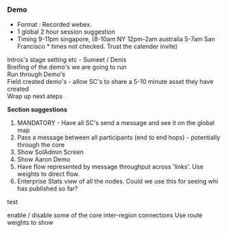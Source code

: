 ### Demo

* Format : Recorded webex.
* 1 global 2 hour session suggestion
* Timing 9-11pm singapore, (8-10am NY 12pm-2am australia 5-7am San Francisco * times not checked.  Trust the calender invite)

Intros's stage setting etc - Sumeet / Denis  
Breifing of the demo's we are going to run  
Run through Demo's  
Field created demo's - allow SC's to share a 5-10 minute asset they have created  
Wrap up next ateps  

__Section suggestions__  

1. MANDATORY - Have all SC's send a message and see it on the global map
2.  Pass a message between all participants (end to end hops)  - potentially through the core
3.  Show SolAdmin Screen
4.  Show Aaron Demo
5.  Have flow represented by message throughput across 'links'.  Use weights to direct flow.
6.  Enterprise Stats view of all the nodes.  Could we use this for seeing whi has published so far?

test

enable / disable some of the core inter-region connections
Use route weights to show 

